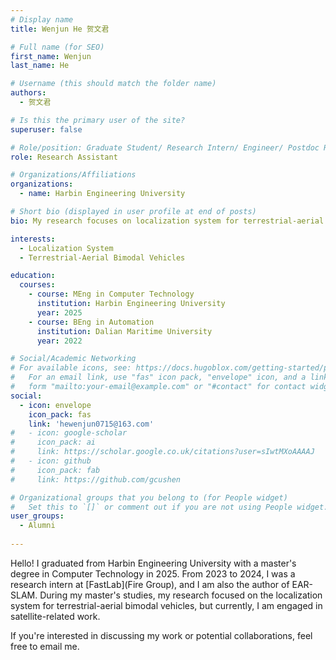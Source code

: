 ```yaml
---
# Display name
title: Wenjun He 贺文君

# Full name (for SEO)
first_name: Wenjun
last_name: He

# Username (this should match the folder name)
authors:
  - 贺文君

# Is this the primary user of the site?
superuser: false

# Role/position: Graduate Student/ Research Intern/ Engineer/ Postdoc Researcher
role: Research Assistant

# Organizations/Affiliations
organizations:
  - name: Harbin Engineering University

# Short bio (displayed in user profile at end of posts)
bio: My research focuses on localization system for terrestrial-aerial bimodal vehicles.

interests:
  - Localization System
  - Terrestrial-Aerial Bimodal Vehicles

education:
  courses:
    - course: MEng in Computer Technology
      institution: Harbin Engineering University
      year: 2025
    - course: BEng in Automation
      institution: Dalian Maritime University
      year: 2022

# Social/Academic Networking
# For available icons, see: https://docs.hugoblox.com/getting-started/page-builder/#icons
#   For an email link, use "fas" icon pack, "envelope" icon, and a link in the
#   form "mailto:your-email@example.com" or "#contact" for contact widget.
social:
  - icon: envelope
    icon_pack: fas
    link: 'hewenjun0715@163.com'
#   - icon: google-scholar
#     icon_pack: ai
#     link: https://scholar.google.co.uk/citations?user=sIwtMXoAAAAJ
#   - icon: github
#     icon_pack: fab
#     link: https://github.com/gcushen

# Organizational groups that you belong to (for People widget)
#   Set this to `[]` or comment out if you are not using People widget.
user_groups:
  - Alumni
 
---
```


Hello! I graduated from Harbin Engineering University with a master's degree in Computer Technology in 2025. From 2023 to 2024, I was a research intern at [FastLab](Fire Group), and I am also the author of EAR-SLAM. During my master's studies, my research focused on the localization system for terrestrial-aerial bimodal vehicles, but currently, I am engaged in satellite-related work.

If you're interested in discussing my work or potential collaborations, feel free to email me.
